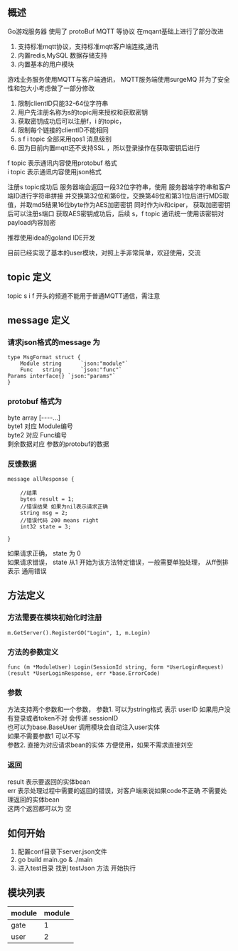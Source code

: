 ## 概述

Go游戏服务器  使用了 protoBuf  MQTT 等协议
在mqant基础上进行了部分改进

1. 支持标准mqtt协议，支持标准mqtt客户端连接,通讯
2. 内置redis,MySQL 数据存储支持
3. 内置基本的用户模块  


游戏业务服务使用MQTT与客户端通讯，
MQTT服务端使用surgeMQ 并为了安全性和包大小考虑做了一部分修改
1. 限制clientID只能32-64位字符串
2. 用户先注册名称为s的topic用来授权和获取密钥
3. 获取密钥成功后可以注册f，i 的topic， 
4. 限制每个链接的clientID不能相同
5. s f i topic 全部采用qos1 消息级别
6. 因为目前内置mqtt还不支持SSL ，所以登录操作在获取密钥后进行

f  topic 表示通讯内容使用protobuf 格式  
i  topic 表示通讯内容使用json格式  


注册s topic成功后  服务器端会返回一段32位字符串，使用 服务器端字符串和客户端ID进行字符串拼接 并交换第32位和第6位，交换第48位和第31位后进行MD5取值，并取md5结果16位byte作为AES加密密钥 同时作为iv和ciper， 获取加密密钥后可以注册s端口
获取AES密钥成功后，后续 s，f topic 通讯统一使用该密钥对payload内容加密  

推荐使用idea的goland IDE开发

目前已经实现了基本的user模块，对照上手非常简单，欢迎使用，交流



## topic 定义
  topic s i f 开头的频道不能用于普通MQTT通信，需注意

## message 定义
### 请求json格式的message 为
    type MsgFormat struct {
    	Module string      `json:"module"`
    	Func   string      `json:"func"`
	Params interface{} `json:"params"`
    }

### protobuf 格式为
byte array [----...]   
byte1 对应 Module编号  
byte2 对应 Func编号   
剩余数据对应 参数的protobuf的数据
### 反馈数据
    
    message allResponse {

        //结果
        bytes result = 1;
        //错误结果 如果为nil表示请求正确
        string msg = 2;
        //错误代码 200 means right
        int32 state = 3;

    }

如果请求正确， state 为 0    
如果请求错误， state 从1 开始为该方法特定错误，一般需要单独处理， 从ff倒排表示 通用错误

## 方法定义
### 方法需要在模块初始化时注册  
 `m.GetServer().RegisterGO("Login", 1, m.Login)`
### 方法的参数定义  

 `func (m *ModuleUser) Login(SessionId string, form *UserLoginRequest) (result *UserLoginResponse, err *base.ErrorCode)`  

###  参数 
 方法支持两个参数和一个参数，
 参数1. 可以为string格式 表示 userID  如果用户没有登录或者token不对 会传递 sessionID  
       也可以为base.BaseUser 调用模块会自动注入user实体  
       如果不需要参数1 可以不写  
 参数2. 直接为对应请求bean的实体 方便使用，如果不需求直接刘空  
### 返回  
 result 表示要返回的实体bean  
 err 表示处理过程中需要的返回的错误，对客户端来说如果code不正确 不需要处理返回的实体bean  
 这两个返回都可以为 空  
      

## 如何开始
 1. 配置conf目录下server.json文件  
 2. go build main.go  & ./main  
 3. 进入test目录 找到 testJson 方法 开始执行

## 模块列表
| module | module | 
| -------- | -------- |
|gate|1|
|user|2|
